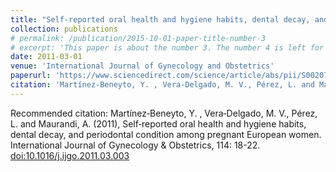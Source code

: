 ```yaml
---
title: "Self-reported oral health and hygiene habits, dental decay, and periodontal condition among pregnant European women"
collection: publications
# permalink: /publication/2015-10-01-paper-title-number-3
# excerpt: 'This paper is about the number 3. The number 4 is left for future work.'
date: 2011-03-01
venue: 'International Journal of Gynecology and Obstetrics'
paperurl: 'https://www.sciencedirect.com/science/article/abs/pii/S002072921100155X'
citation: 'Martínez‐Beneyto, Y. , Vera‐Delgado, M. V., Pérez, L. and Maurandi, A. (2011), Self‐reported oral health and hygiene habits, dental decay, and periodontal condition among pregnant European women. <i>International Journal of Gynecology & Obstetrics</i>, 114: 18-22. <doi:10.1016/j.ijgo.2011.03.003>'
---
```


Recommended citation: Martínez‐Beneyto, Y. , Vera‐Delgado, M. V., Pérez, L. and Maurandi, A. (2011), Self‐reported oral health and hygiene habits, dental decay, and periodontal condition among pregnant European women. International Journal of Gynecology & Obstetrics, 114: 18-22. <doi:10.1016/j.ijgo.2011.03.003>

